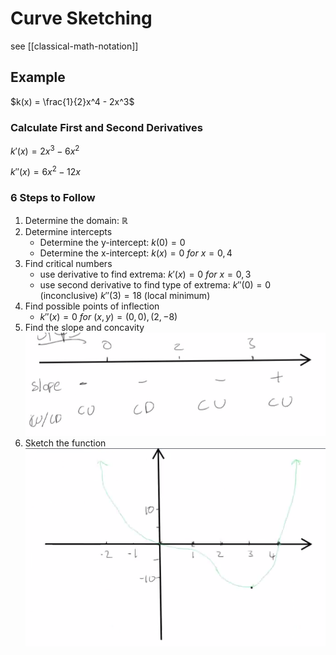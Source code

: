 # Curve Sketching

see [[classical-math-notation]]

## Example

$k(x) = \frac{1}{2}x^4 - 2x^3$

### Calculate First and Second Derivatives

$k'(x) = 2x^3 - 6x^2$

$k''(x) = 6x^2 - 12x$

### 6 Steps to Follow

1. Determine the domain: $\mathbb{R}$
2. Determine intercepts
   - Determine the y-intercept: $k(0) = 0$
   - Determine the x-intercept: $k(x) = 0\ for\ x = 0, 4$
3. Find critical numbers
   - use derivative to find extrema: $k'(x) = 0\ for\ x = 0, 3$
   - use second derivative to find type of extrema: $k''(0) = 0$ (inconclusive) $k''(3) = 18$ (local minimum)
4. Find possible points of inflection
   - $k''(x) = 0\ for\ (x, y) = (0, 0), (2, -8)$
5. Find the slope and concavity
   ![](2022-02-26-01-15-54.png)
6. Sketch the function
   ![](2022-02-26-01-16-08.png)
